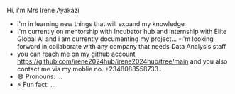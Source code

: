 Hi, i'm Mrs Irene Ayakazi
- i'm in learning new things that will expand my knowledge 
- I'm currently on mentorship with Incubator hub and internship with Elite Global AI and i am currently documenting my project...
-I'm looking forward in collaborate with any company that needs Data Analysis staff 
- you can reach me on my github account https://github.com/irene2024hub/irene2024hub/tree/main and you also contact me via my moblie no. +2348088558733..
- 😄 Pronouns: ...
- ⚡ Fun fact: ...


